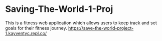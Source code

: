# Saving-The-World-1-Proj
This is a fitness web application which allows users to keep track and set goals for their fitness journey. 
https://save-the-world-project-1.kayventyc.repl.co/
